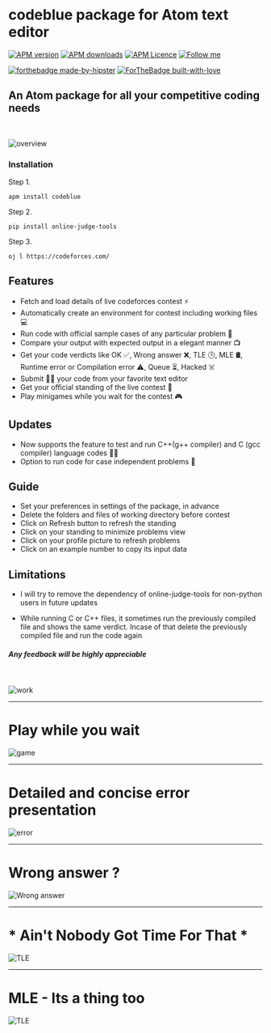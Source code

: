 # codeblue package for Atom text editor

[![APM version](https://img.shields.io/apm/v/codeblue?style=flat-square)](https://atom.io/packages/codeblue)
[![APM downloads](https://img.shields.io/apm/dm/codeblue?style=flat-square)](https://atom.io/packages/codeblue)
[![APM Licence](https://img.shields.io/badge/licence-MIT-orange?style=flat-square)](https://opensource.org/licences/MIT)
[![Follow me](https://img.shields.io/github/followers/blueedgetechno?label=follow%20me&style=social)](https://github.com/blueedgetechno)

[![forthebadge made-by-hipster](https://forthebadge.com/images/badges/built-by-hipsters.svg)](https://www.javascript.com/)
[![ForTheBadge built-with-love](http://ForTheBadge.com/images/badges/built-with-love.svg)](https://github.com/blueedgetechno)

## An Atom package for all your competitive coding needs
<br>

![overview](https://raw.githubusercontent.com/blueedgetechno/codeblue/master/img/face.png)

### Installation
Step 1.
```
apm install codeblue
```
Step 2.
```
pip install online-judge-tools
```
Step 3.
```
oj l https://codeforces.com/
```

## Features

- Fetch and load details of live codeforces contest ⚡
- Automatically create an environment for contest including working files 💻
- Run code with official sample cases of any particular problem 🔭
- Compare your output with expected output in a elegant manner 📺
- Get your code verdicts like OK ✅, Wrong answer ❌, TLE 🕒, MLE 🛢, Runtime error or Compilation error ⚠, Queue ⏳, Hacked ☠️
- Submit 🏳‍🌈 your code from your favorite text editor
- Get your official standing of the live contest 👥
- Play minigames while you wait for the contest 🎮

## Updates
- Now supports the feature to test and run C++(g++ compiler) and C (gcc compiler) language codes 🎉🎊
- Option to run code for case independent problems 📡

## Guide
- Set your preferences in settings of the package, in advance
- Delete the folders and files of working directory before contest
- Click on Refresh button to refresh the standing
- Click on your standing to minimize problems view
- Click on your profile picture to refresh problems
- Click on an example number to copy its input data

## Limitations
- I will try to remove the dependency of online-judge-tools for non-python users in future updates

- While running C or C++ files, it sometimes run the previously compiled file and shows the same verdict. Incase of that delete the previously compiled file and run the code again

##### Any feedback will be highly appreciable

<br>  

![work](https://raw.githubusercontent.com/blueedgetechno/codeblue/master/img/work.png)
<hr>

# Play while you wait

![game](https://raw.githubusercontent.com/blueedgetechno/codeblue/master/img/game.png)
<hr>

# Detailed and concise error presentation

![error](https://raw.githubusercontent.com/blueedgetechno/codeblue/master/img/error.png)
<hr>

# Wrong answer ?

![Wrong answer](https://raw.githubusercontent.com/blueedgetechno/codeblue/master/img/run.png)
<hr>

# * Ain't Nobody Got Time For That *
![TLE](https://raw.githubusercontent.com/blueedgetechno/codeblue/master/img/tle.png)
<hr>

# MLE - Its a thing too
![TLE](https://raw.githubusercontent.com/blueedgetechno/codeblue/master/img/mle.png)
